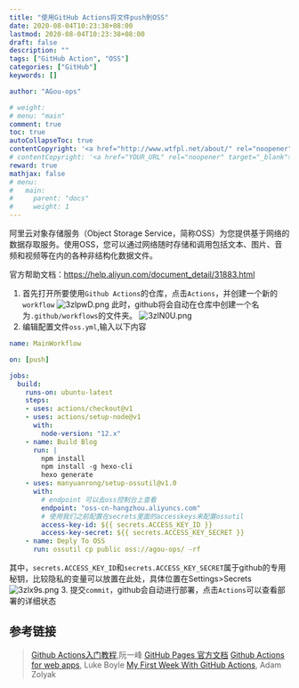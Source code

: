 ```yaml
---
title: "使用GitHub Actions将文件push到OSS"
date: 2020-08-04T10:23:38+08:00
lastmod: 2020-08-04T10:23:38+08:00
draft: false
description: ""
tags: ["GitHub Action", "OSS"]
categories: ["GitHub"]
keywords: []

author: "AGou-ops"

# weight:
# menu: "main"
comment: true
toc: true
autoCollapseToc: true
contentCopyright: '<a href="http://www.wtfpl.net/about/" rel="noopener" target="_blank">WTFPL v2</a>'
# contentCopyright: '<a href="YOUR_URL" rel="noopener" target="_blank">See origin</a>'
reward: true
mathjax: false
# menu:
#   main:
#     parent: "docs"
#     weight: 1
---
```



阿里云对象存储服务（Object Storage Service，简称OSS）为您提供基于网络的数据存取服务。使用OSS，您可以通过网络随时存储和调用包括文本、图片、音频和视频等在内的各种非结构化数据文件。

官方帮助文档：https://help.aliyun.com/document_detail/31883.html


<!-- more -->

1. 首先打开所要使用`Github Actions`的仓库，点击`Actions`，并创建一个新的`workflow`
  ![3zlpwD.png](https://s2.ax1x.com/2020/03/08/3zlpwD.png)
  此时，github将会自动在仓库中创建一个名为`.github/workflows`的文件夹。
  ![3zlN0U.png](https://s2.ax1x.com/2020/03/08/3zlN0U.png)
2. 编辑配置文件`oss.yml`,输入以下内容
```yaml
name: MainWorkflow

on: [push]

jobs:
  build:
    runs-on: ubuntu-latest
    steps:
    - uses: actions/checkout@v1
    - uses: actions/setup-node@v1
      with:
        node-version: "12.x"
    - name: Build Blog
      run: |
        npm install
        npm install -g hexo-cli
        hexo generate
    - uses: manyuanrong/setup-ossutil@v1.0
      with:
        # endpoint 可以去oss控制台上查看
        endpoint: "oss-cn-hangzhou.aliyuncs.com"
        # 使用我们之前配置在secrets里面的accesskeys来配置ossutil
        access-key-id: ${{ secrets.ACCESS_KEY_ID }}
        access-key-secret: ${{ secrets.ACCESS_KEY_SECRET }}
    - name: Deply To OSS
      run: ossutil cp public oss://agou-ops/ -rf

```
其中，`secrets.ACCESS_KEY_ID`和`secrets.ACCESS_KEY_SECRET`属于github的专用秘钥，比较隐私的变量可以放置在此处，具体位置在Settings>Secrets
![3zlx9s.png](https://s2.ax1x.com/2020/03/08/3zlx9s.png)
3. 提交`commit`，github会自动进行部署，点击`Actions`可以查看部署的详细状态
## 参考链接
> [Github Actions入门教程](http://www.ruanyifeng.com/blog/2019/09/getting-started-with-github-actions.html
),阮一峰
> [GitHub Pages 官方文档](https://help.github.com/en/categories/automating-your-workflow-with-github-actions)
> [Github Actions for web apps](https://lukeboyle.com/blog-posts/2019/08/github-actions-for-web-apps/), Luke Boyle
> [My First Week With GitHub Actions](https://medium.com/@adam.zolyak/my-first-week-with-github-actions-5d92de4c4851), Adam Zolyak
